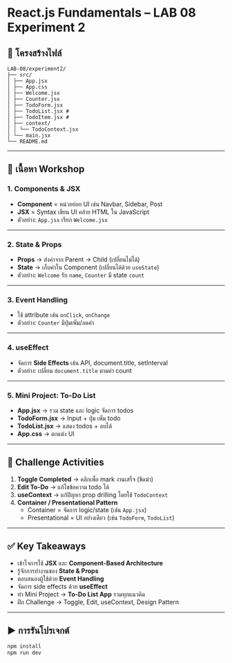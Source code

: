 # React.js Fundamentals – LAB 08 Experiment 2

## 📂 โครงสร้างไฟล์
    LAB-08/experiment2/
    ├── src/
    │ ├── App.jsx
    │ ├── App.css
    │ ├── Welcome.jsx
    │ ├── Counter.jsx
    │ ├── TodoForm.jsx
    │ ├── TodoList.jsx #
    │ ├── TodoItem.jsx #
    │ ├── context/
    │ │ └── TodoContext.jsx
    │ └── main.jsx 
    └── README.md

---

## 📝 เนื้อหา Workshop

### 1. Components & JSX
- **Component** = หน่วยย่อย UI เช่น Navbar, Sidebar, Post  
- **JSX** = Syntax เขียน UI คล้าย HTML ใน JavaScript  
- ตัวอย่าง: `App.jsx` เรียก `Welcome.jsx`

---

### 2. State & Props
- **Props** → ส่งค่าจาก Parent → Child (เปลี่ยนไม่ได้)  
- **State** → เก็บค่าใน Component (เปลี่ยนได้ด้วย `useState`)  
- ตัวอย่าง: `Welcome` รับ `name`, `Counter` มี state `count`

---

### 3. Event Handling
- ใช้ attribute เช่น `onClick`, `onChange`  
- ตัวอย่าง: `Counter` มีปุ่มเพิ่ม/ลดค่า

---

### 4. useEffect
- จัดการ **Side Effects** เช่น API, document.title, setInterval  
- ตัวอย่าง: เปลี่ยน `document.title` ตามค่า count

---

### 5. Mini Project: To-Do List
- **App.jsx** → รวม state และ logic จัดการ todos  
- **TodoForm.jsx** → Input + ปุ่ม เพิ่ม todo  
- **TodoList.jsx** → แสดง todos + ลบได้  
- **App.css** → ตกแต่ง UI

---

## 🚀 Challenge Activities
1. **Toggle Completed** → คลิกเพื่อ mark งานเสร็จ (ขีดฆ่า)  
2. **Edit To-Do** → แก้ไขข้อความ todo ได้  
3. **useContext** → แก้ปัญหา prop drilling โดยใช้ `TodoContext`  
4. **Container / Presentational Pattern**  
   - Container = จัดการ logic/state (เช่น `App.jsx`)  
   - Presentational = UI อย่างเดียว (เช่น `TodoForm`, `TodoList`)  

---

## ✅ Key Takeaways
- เข้าใจการใช้ **JSX** และ **Component-Based Architecture**  
- รู้จักการทำงานของ **State & Props**  
- ตอบสนองผู้ใช้ด้วย **Event Handling**  
- จัดการ side effects ด้วย **useEffect**  
- ทำ Mini Project → **To-Do List App** รวมทุกแนวคิด  
- ฝึก Challenge → Toggle, Edit, useContext, Design Pattern  

---

## ▶️ การรันโปรเจกต์
```bash
npm install
npm run dev
